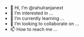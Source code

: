 - 👋 Hi, I’m @rahulranjanext
- 👀 I’m interested in ...
- 🌱 I’m currently learning ...
- 💞️ I’m looking to collaborate on ...
- 📫 How to reach me ...

<!---
rahulranjanext/rahulranjanext is a ✨ special ✨ repository because its `README.md` (this file) appears on your GitHub profile.
You can click the Preview link to take a look at your changes.
--->
